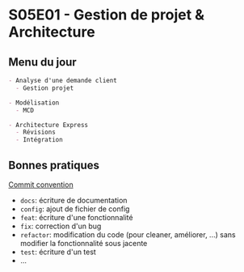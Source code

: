 # S05E01 - Gestion de projet & Architecture

## Menu du jour

```md
- Analyse d'une demande client
  - Gestion projet

- Modélisation
  - MCD

- Architecture Express
  - Révisions
  - Intégration
```

## Bonnes pratiques

[Commit convention](https://www.conventionalcommits.org/en/v1.0.0/)

- `docs`: écriture de documentation
- `config`: ajout de fichier de config
- `feat`: écriture d'une fonctionnalité
- `fix`: correction d'un bug
- `refactor`: modification du code (pour cleaner, améliorer, ...) sans modifier la fonctionnalité sous jacente
- `test`: écriture d'un test
- ...
